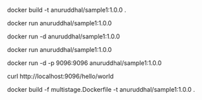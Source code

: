docker build -t anuruddhal/sample1:1.0.0 .

docker run anuruddhal/sample1:1.0.0

docker run -d anuruddhal/sample1:1.0.0

docker run anuruddhal/sample1:1.0.0

docker run -d -p 9096:9096 anuruddhal/sample1:1.0.0

curl http://localhost:9096/hello/world

docker build -f multistage.Dockerfile -t anuruddhal/sample1:1.0.0 . 